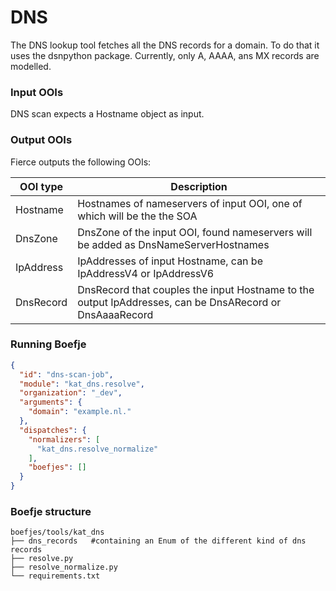 # DNS

The DNS lookup tool fetches all the DNS records for a domain. To do that it uses the dsnpython package. Currently, only
A, AAAA, ans MX records are modelled.

### Input OOIs

DNS scan expects a Hostname object as input.

### Output OOIs

Fierce outputs the following OOIs:

|OOI type|Description|
|---|---|
|Hostname|Hostnames of nameservers of input OOI, one of which will be the the SOA|
|DnsZone|DnsZone of the input OOI, found nameservers will be added as DnsNameServerHostnames|
|IpAddress|IpAddresses of input Hostname, can be IpAddressV4 or IpAddressV6|
|DnsRecord|DnsRecord that couples the input Hostname to the output IpAddresses, can be DnsARecord or DnsAaaaRecord|

### Running Boefje

```json
{
  "id": "dns-scan-job",
  "module": "kat_dns.resolve",
  "organization": "_dev",
  "arguments": {
    "domain": "example.nl."
  },
  "dispatches": {
    "normalizers": [
      "kat_dns.resolve_normalize"
    ],
    "boefjes": []
  }
}
```

### Boefje structure

```
boefjes/tools/kat_dns
├── dns_records   #containing an Enum of the different kind of dns records
├── resolve.py
├── resolve_normalize.py
└── requirements.txt
```
